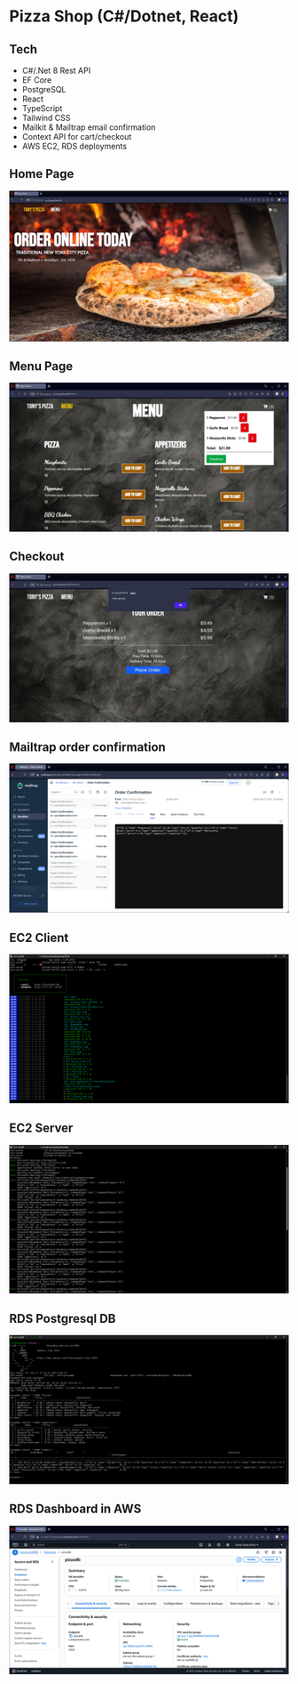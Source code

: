 # Pizza Shop (C#/Dotnet, React)
## Tech
- C#/.Net 8 Rest API
- EF Core
- PostgreSQL
- React
- TypeScript
- Tailwind CSS
- Mailkit & Mailtrap email confirmation
- Context API for cart/checkout
- AWS EC2, RDS deployments

## Home Page
![Home](pizzaClient/public/home.jpg)
## Menu Page
![Menu](pizzaClient/public/menu.jpg)
## Checkout
![Checkout](pizzaClient/public/checkout.jpg)
## Mailtrap order confirmation
![Mailtrap](pizzaClient/public/mailtrap-confirmation.png)
## EC2 Client
![EC2Front](pizzaClient/public/ec2frontend.png)
## EC2 Server
![EC2Back](pizzaClient/public/ec2backend.png)
## RDS Postgresql DB
![RDS](pizzaClient/public/ec2RDS.png)
## RDS Dashboard in AWS
![AWSRDS](pizzaClient/public/rdsconsole.png)
